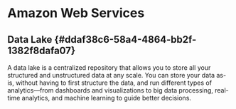 # Amazon Web Services


## Data Lake {#ddaf38c6-58a4-4864-bb2f-1382f8dafa07}

A data lake is a centralized repository that allows you to store all your structured and unstructured data at any scale. You can store your data as-is, without having to first structure the data, and run different types of analytics—from dashboards and visualizations to big data processing, real-time analytics, and machine learning to guide better decisions.
